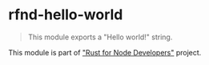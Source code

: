 # rfnd-hello-world

> This module exports a "Hello world!" string.

This module is part of ["Rust for Node Developers"](https://github.com/Mercateo/rust-for-node-developers) project.